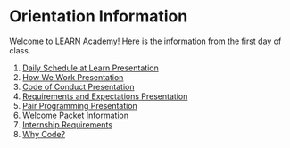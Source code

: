 # Orientation Information

Welcome to LEARN Academy! Here is the information from the first day of class.

1) [Daily Schedule at Learn Presentation](./HowWeWork.pdf)
2) [How We Work Presentation](./HowWeWork.pdf)
3) [Code of Conduct Presentation](./CodeofConduct.pdf)
4) [Requirements and Expectations Presentation](./Expectations.pdf)
5) [Pair Programming Presentation](./PairProgramming.pdf )
6) [Welcome Packet Information](./StartofClassOverview.pdf)
7) [Internship Requirements](./InternshipRequirements.pdf)
8) [Why Code?](./WhyCode.pdf)
